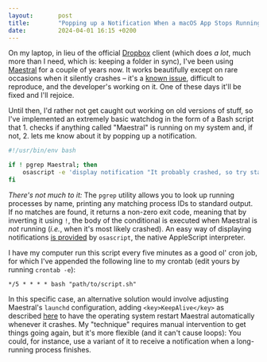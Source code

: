 ```yaml
---
layout:       post
title:        "Popping up a Notification When a macOS App Stops Running"
date:         2024-04-01 16:15 +0200
---
```


On my laptop, in lieu of the official [Dropbox](https://www.dropbox.com) client (which does *a lot*, much more than I need, which is: keeping a folder in sync), I've been using [Maestral](https://maestral.app) for a couple of years now. It works beautifully except on rare occasions when it silently crashes – it's a [known issue](https://github.com/samschott/maestral/issues/808), difficult to reproduce, and the developer's working on it. One of these days it'll be fixed and I'll rejoice.

Until then, I'd rather not get caught out working on old versions of stuff, so I've implemented an extremely basic watchdog in the form of a Bash script that 1. checks if anything called "Maestral" is running on my system and, if not, 2. lets me know about it by popping up a notification.

```sh
#!/usr/bin/env bash

if ! pgrep Maestral; then
    osascript -e 'display notification "It probably crashed, so try starting it manually." with title "Maestral might not be running!"'
fi
```

*There's not much to it:* The `pgrep` utility allows you to look up running processes by name, printing any matching process IDs to standard output. If no matches are found, it returns a non-zero exit code, meaning that by inverting it using `!`, the body of the conditional is executed when Maestral is *not* running (*i.e.*, when it's most likely crashed). An easy way of displaying notifications [is provided](https://developer.apple.com/library/archive/documentation/LanguagesUtilities/Conceptual/MacAutomationScriptingGuide/DisplayNotifications.html) by `osascript`, the native AppleScript interpreter.

I have my computer run this script every five minutes as a good ol' cron job, for which I've appended the following line to my crontab (edit yours by running `crontab -e`):

```
*/5 * * * * bash "path/to/script.sh"
```

In this specific case, an alternative solution would involve adjusting Maestral's `launchd` configuration, adding `<key>KeepAlive</key>` as described [here](https://github.com/samschott/maestral/issues/808#issuecomment-2018973851) to have the operating system restart Maestral automatically whenever it crashes. My "technique" requires manual intervention to get things going again, but it's more flexible (and it can't cause loops): You could, for instance, use a variant of it to receive a notification when a long-running process finishes.
